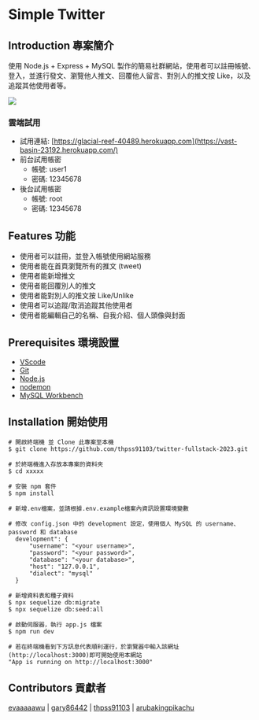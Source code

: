 # Simple Twitter

## **Introduction 專案簡介**

使用 Node.js + Express + MySQL 製作的簡易社群網站，使用者可以註冊帳號、登入，並進行發文、瀏覽他人推文、回覆他人留言、對別人的推文按 Like，以及追蹤其他使用者等。

![](public/screenshots/tweets.png)

### 雲端試用

- 試用連結: [https://glacial-reef-40489.herokuapp.com](https://vast-basin-23192.herokuapp.com/)
- 前台試用帳密
    - 帳號: user1
    - 密碼: 12345678
- 後台試用帳密
    - 帳號: root
    - 密碼: 12345678

## **Features 功能**

- 使用者可以註冊，並登入帳號使用網站服務
- 使用者能在首頁瀏覽所有的推文 (tweet)
- 使用者能新增推文
- 使用者能回覆別人的推文
- 使用者能對別人的推文按 Like/Unlike
- 使用者可以追蹤/取消追蹤其他使用者
- 使用者能編輯自己的名稱、自我介紹、個人頭像與封面

## **Prerequisites 環境設置**

- [VScode](https://code.visualstudio.com/)
- [Git](https://git-scm.com/downloads)
- [Node.js](https://nodejs.org/en/)
- [nodemon](https://www.npmjs.com/package/nodemon)
- [MySQL Workbench](https://dev.mysql.com/downloads/workbench/)

## **Installation 開始使用**

```
# 開啟終端機 並 Clone 此專案至本機
$ git clone https://github.com/thpss91103/twitter-fullstack-2023.git

# 於終端機進入存放本專案的資料夾
$ cd xxxxx

# 安裝 npm 套件
$ npm install

# 新增.env檔案，並請根據.env.example檔案內資訊設置環境變數

# 修改 config.json 中的 development 設定，使用個人 MySQL 的 username、password 和 database
  development": {
      "username": "<your username>",
      "password": "<your password>",
      "database": "<your database>",
      "host": "127.0.0.1",
      "dialect": "mysql"
  }

# 新增資料表和種子資料
$ npx sequelize db:migrate
$ npx sequelize db:seed:all

# 啟動伺服器，執行 app.js 檔案
$ npm run dev 

# 若在終端機看到下方訊息代表順利運行，於瀏覽器中輸入該網址(http://localhost:3000)即可開始使用本網站
"App is running on http://localhost:3000"
```

## **Contributors 貢獻者**

[evaaaaawu](https://github.com/evaaaaawu) | [gary86442](https://github.com/gary86442) | [thpss91103](https://github.com/thpss91103) | [arubakingpikachu](https://github.com/arubakingpikachu)